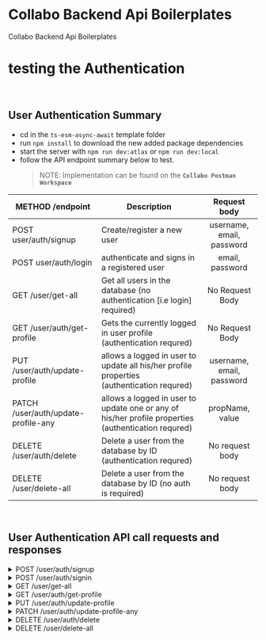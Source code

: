 # Collabo Backend Api Boilerplates
Collabo Backend Api Boilerplates


# testing the Authentication

<br/>

## User Authentication Summary

- cd in the `ts-esm-async-await` template folder
- run `npm install` to download the new added package dependencies
- start the server with `npm run dev:atlas` or `npm run dev:local`
- follow the API endpoint summary below to test.
  > NOTE: Implementation can be found on the **`Collabo Postman Workspace`**

|METHOD /endpoint|Description|Request body|
|--|--|:--:|
|POST user/auth/signup|Create/register a new user|username, email, password|
|POST user/auth/login|authenticate and signs in a registered user|email, password|
|GET /user/get-all|Get all users in the database (no authentication [i.e login] required)|No Request Body|
|GET /user/auth/get-profile|Gets the currently logged in user profile (authentication requred) |No Request Body|
|PUT /user/auth/update-profile|allows a logged in user to update all his/her profile properties (authentication requred)|username, email, password|
|PATCH /user/auth/update-profile-any|allows a logged in user to update one or any of his/her profile properties (authentication requred)|propName, value|
|DELETE /user/auth/delete|Delete a user from the database by ID (authentication requred)|No request body|
|DELETE /user/delete-all|Delete a user from the database by ID (no auth is required)|No request body|

<br/>


## User Authentication API call requests and responses

<details>
<summary>POST /user/auth/signup</summary>
<br/>
    <b>Request body shape</b>
    <br/><br/>
<pre>
{
  "username": "string",
  "email": "string",
  "password": "string",
}
</pre>
<br/>
     <b>Successful response shape</b>
    <br/><br/>
<pre>
{
    "success": boolean,
    "data": {
        "user": {
            "_id": "string",
            "username": "string",
            "email": "string",
            "role": "string",
            "createdAt": "string - date",
            "updatedAt": "string - date"
        },
        "token": "string"
    },
    "message": "string"
}
</pre>
</details>




<details>
<summary>POST /user/auth/signin</summary>
<br/>
    <b>Request body shape</b>
    <br/><br/>
<pre>
{
    "email": "string (required)", 
    "password": "string (required)"
}
</pre>
<br/>
     <b>Successful response shape</b>
    <br/><br/>
<pre>
{
    "success": string,
    "data": {
        "token": "string"
    },
    "message": "string"
}
</pre>
</details>



<details>
<summary>GET /user/get-all</summary>
<br/>
    <b>Request body shape</b>
    <br/><br/>
<pre>
No request body
</pre>
<br/>
     <b>Successful response shape</b>
    <br/><br/>
<pre>
{
    "success": boolean,
    "data": {
        "count": number,
        "users": [
            {
                "_id": "string",
                "username": "string",
                "email": "string",
                "role": "string",
                "createdAt": "string",
                "updatedAt": "string"
            }
        ]
    },
    "message": "string"
}
</pre>
</details>



<details>
<summary>GET /user/auth/get-profile</summary>
<br/>
    <b>Request body shape</b>
    <br/><br/>
<pre>
No request body
</pre>
<br/>
     <b>Successful response shape</b>
    <br/><br/>
<pre>
{
    "success": boolean,
    "data": {
        "user": {
            "_id": "string",
            "username": "string",
            "email": "string",
            "role": "string",
            "createdAt": "string",
            "updatedAt": "string"
        }
    },
    "message": "string"
}
</pre>
</details>


<details>
<summary>PUT /user/auth/update-profile</summary>
<br/>
    <b>Request body shape</b>
    <br/><br/>
<pre>
{
    "username": "string",
    "email": "string",
    "password": "string",
}
NOTE: no property can be ommited
</pre>
<br/>
     <b>Successful response shape</b>
    <br/><br/>
<pre>
{
    "success": boolean,
    "data": {},
    "message": "string"
}
</pre>
</details>


<details>
<summary>PATCH /user/auth/update-profile-any</summary>
<br/>
    <b>Request body shape</b>
    <br/><br/>
<pre>
[
    { "propName": "string", "value": "string" }
]
</pre>
<br/>
     <b>Successful response shape</b>
    <br/><br/>
<pre>
{
    "success": boolean,
    "data": {},
    "message": "string"
}
</pre>
</details>


<details>
<summary>DELETE /user/auth/delete</summary>
<br/>
    <b>Request body shape</b>
    <br/><br/>
<pre>
No request body
</pre>
<br/>
     <b>Successful response shape</b>
    <br/><br/>
<pre>
{
    "success": boolean,
    "data": {},
    "message": "string"
}
</pre>
</details>


<details>
<summary>DELETE /user/delete-all</summary>
<br/>
    <b>Request body shape</b>
    <br/><br/>
<pre>
No request body
</pre>
<br/>
     <b>Successful response shape</b>
    <br/><br/>
<pre>
{
    "success": boolean,
    "data": {},
    "message": "string"
}
</pre>
</details>

</br>
<br/>
